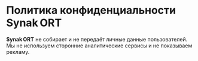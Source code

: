 # Политика конфиденциальности Synak ORT

**Synak ORT** не собирает и не передаёт личные данные пользователей.  
Мы не используем сторонние аналитические сервисы и не показываем рекламу.
